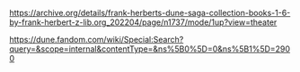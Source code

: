 https://archive.org/details/frank-herberts-dune-saga-collection-books-1-6-by-frank-herbert-z-lib.org_202204/page/n1737/mode/1up?view=theater

https://dune.fandom.com/wiki/Special:Search?query=&scope=internal&contentType=&ns%5B0%5D=0&ns%5B1%5D=2900